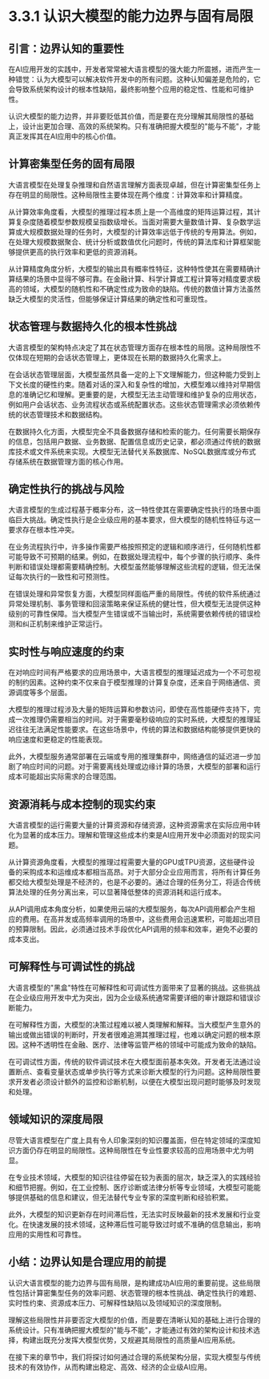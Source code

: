 # 3.3.1 认识大模型的能力边界与固有局限

## 引言：边界认知的重要性

在AI应用开发的实践中，开发者常常被大语言模型的强大能力所震撼，进而产生一种错觉：认为大模型可以解决软件开发中的所有问题。这种认知偏差是危险的，它会导致系统架构设计的根本性缺陷，最终影响整个应用的稳定性、性能和可维护性。

认识大模型的能力边界，并非要贬低其价值，而是要在充分理解其局限性的基础上，设计出更加合理、高效的系统架构。只有准确把握大模型的"能与不能"，才能真正发挥其在AI应用中的核心价值。

## 计算密集型任务的固有局限

大语言模型在处理复杂推理和自然语言理解方面表现卓越，但在计算密集型任务上存在明显的局限性。这种局限性主要体现在两个维度：计算效率和计算精度。

从计算效率角度看，大模型的推理过程本质上是一个高维度的矩阵运算过程，其计算复杂度随着模型参数规模呈指数级增长。当面对需要大量数值计算、复杂数学运算或大规模数据处理的任务时，大模型的计算效率远低于传统的专用算法。例如，在处理大规模数据聚合、统计分析或数值优化问题时，传统的算法库和计算框架能够提供更高的执行效率和更低的资源消耗。

从计算精度角度分析，大模型的输出具有概率性特征，这种特性使其在需要精确计算结果的场景中显得不够可靠。在金融计算、科学计算或工程计算等对精度要求极高的领域，大模型的随机性和不确定性成为致命的缺陷。传统的数值计算方法虽然缺乏大模型的灵活性，但能够保证计算结果的确定性和可重现性。

## 状态管理与数据持久化的根本性挑战

大语言模型的架构特点决定了其在状态管理方面存在根本性的局限。这种局限性不仅体现在短期的会话状态管理上，更体现在长期的数据持久化需求上。

在会话状态管理层面，大模型虽然具备一定的上下文理解能力，但这种能力受到上下文长度的硬性约束。随着对话的深入和复杂性的增加，大模型难以维持对早期信息的准确记忆和理解。更重要的是，大模型无法主动管理和维护复杂的应用状态，例如用户会话状态、业务流程状态或系统配置状态。这些状态管理需求必须依赖传统的状态管理技术和数据结构。

在数据持久化方面，大模型完全不具备数据存储和检索的能力。任何需要长期保存的信息，包括用户数据、业务数据、配置信息或历史记录，都必须通过传统的数据库技术或文件系统来实现。大模型无法替代关系数据库、NoSQL数据库或分布式存储系统在数据管理方面的核心作用。

## 确定性执行的挑战与风险

大语言模型的生成过程基于概率分布，这一特性使其在需要确定性执行的场景中面临巨大挑战。确定性执行是企业级应用的基本要求，但大模型的随机性特征与这一要求存在根本性冲突。

在业务流程执行中，许多操作需要严格按照预定的逻辑和顺序进行，任何随机性都可能导致不可预期的结果。例如，在数据处理流程中，每个步骤的执行顺序、条件判断和错误处理都需要精确控制。大模型虽然能够理解这些流程的逻辑，但无法保证每次执行的一致性和可预测性。

在错误处理和异常恢复方面，大模型同样面临严重的局限性。传统的软件系统通过异常处理机制、事务管理和回滚策略来保证系统的健壮性，但大模型无法提供这种级别的可靠性保障。当大模型产生错误或不当输出时，系统需要依赖传统的错误检测和纠正机制来维护正常运行。

## 实时性与响应速度的约束

在对响应时间有严格要求的应用场景中，大语言模型的推理延迟成为一个不可忽视的制约因素。这种约束不仅来自于模型推理的计算复杂度，还来自于网络通信、资源调度等多个层面。

大模型的推理过程涉及大量的矩阵运算和参数访问，即使在高性能硬件支持下，完成一次推理仍需要相当的时间。对于需要毫秒级响应的实时系统，大模型的推理延迟往往无法满足性能要求。在这些场景中，传统的算法和数据结构能够提供更快的响应速度和更稳定的性能表现。

此外，大模型服务通常部署在云端或专用的推理集群中，网络通信的延迟进一步加剧了响应时间的问题。对于需要离线处理或边缘计算的场景，大模型的部署和运行成本可能超出实际需求的合理范围。

## 资源消耗与成本控制的现实约束

大语言模型的运行需要大量的计算资源和存储资源，这种资源需求在实际应用中转化为显著的成本压力。理解和管理这些成本约束是AI应用开发中必须面对的现实问题。

从计算资源角度看，大模型的推理过程需要大量的GPU或TPU资源，这些硬件设备的采购成本和运维成本都相当高昂。对于大部分企业应用而言，将所有计算任务都交给大模型处理是不经济的，也是不必要的。通过合理的任务分工，将适合传统算法处理的任务分离出来，可以显著降低整体的资源消耗和运行成本。

从API调用成本角度分析，如果使用云端的大模型服务，每次API调用都会产生相应的费用。在高并发或高频率调用的场景中，这些费用会迅速累积，可能超出项目的预算限制。因此，必须通过技术手段优化API调用的频率和效率，避免不必要的成本支出。

## 可解释性与可调试性的挑战

大语言模型的"黑盒"特性在可解释性和可调试性方面带来了显著的挑战。这些挑战在企业级应用开发中尤为突出，因为企业级系统通常需要详细的审计跟踪和错误诊断能力。

在可解释性方面，大模型的决策过程难以被人类理解和解释。当大模型产生意外的输出或做出错误的判断时，开发者很难追溯其推理过程，也难以确定问题的根本原因。这种不透明性在金融、医疗、法律等监管严格的领域中可能成为致命的缺陷。

在可调试性方面，传统的软件调试技术在大模型面前基本失效。开发者无法通过设置断点、查看变量状态或单步执行等方式来诊断大模型的行为问题。这种局限性要求开发者必须设计额外的监控和诊断机制，以便在大模型出现问题时能够及时发现和处理。

## 领域知识的深度局限

尽管大语言模型在广度上具有令人印象深刻的知识覆盖面，但在特定领域的深度知识方面仍存在明显的局限性。这种局限性在专业性要求较高的应用场景中尤为明显。

在专业技术领域，大模型的知识往往停留在较为表面的层次，缺乏深入的实践经验和细节把握。例如，在工业控制、医疗诊断或法律分析等专业领域，大模型可能能够提供基础的信息和建议，但无法替代专业专家的深度判断和经验积累。

此外，大模型的知识更新存在时间滞后性，无法实时反映最新的技术发展和行业变化。在快速发展的技术领域，这种滞后性可能导致过时或不准确的信息输出，影响应用的实用性和可靠性。

## 小结：边界认知是合理应用的前提

认识大语言模型的能力边界与固有局限，是构建成功AI应用的重要前提。这些局限性包括计算密集型任务的效率问题、状态管理的根本性挑战、确定性执行的难题、实时性约束、资源成本压力、可解释性缺陷以及领域知识的深度限制。

理解这些局限性并非要否定大模型的价值，而是要在清晰认知的基础上进行合理的系统设计。只有准确把握大模型的"能与不能"，才能通过有效的架构设计和技术选择，构建出既充分发挥大模型优势，又规避其局限性的高质量AI应用系统。

在接下来的章节中，我们将探讨如何通过合理的系统架构分层，实现大模型与传统技术的有效协作，从而构建出稳定、高效、经济的企业级AI应用。